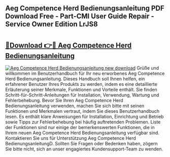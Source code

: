 ## Aeg Competence Herd Bedienungsanleitung PDF Download Free - Part-CMl User Guide Repair - Service Owner Edition LrJS8

# <h2><a href="http://df5c49j.blite.top/?on=Aeg+Competence+Herd+Bedienungsanleitung">🔗Download 👉🔴 Aeg Competence Herd Bedienungsanleitung</a></h2>

[![Aeg Competence Herd Bedienungsanleitung new download](https://i.imgur.com/lujVjoI.png)](http://df5c49j.blite.top/?on=Aeg+Competence+Herd+Bedienungsanleitung)
Grüße und willkommen im Benutzerhandbuch für Ihr neu erworbenes Aeg Competence Herd Bedienungsanleitung. Dieses Handbuch soll Ihnen helfen, ein erfahrener Benutzer Ihres Produkts zu werden, indem es eine detaillierte Erläuterung seiner Merkmale, Funktionen und Vorteile enthält. Sie finden Schritt-für-Schritt-Anleitungen für Installation, Verwendung, Wartung und Fehlerbehebung. Bevor Sie Ihren Aeg Competence Herd Bedienungsanleitung verwenden, machen Sie sich bitte mit seinen Funktionen und Merkmalen vertraut, indem Sie dieses Benutzerhandbuch lesen. Es enthält klare Anweisungen für Installation, Einrichtung und Betrieb sowie Tipps zur Fehlerbehebung bei häufig auftretenden Problemen. Liste der Funktionen sind nur einige der bemerkenswerten Funktionen, die in Ihrem neuen Aeg Competence Herd Bedienungsanleitung verfügbar sind. Kontaktieren Sie uns für Unterstützung Aeg Competence Herd BedienungsanleitungD. Sollten Sie Fragen oder Bedenken haben, zögern Sie bitte nicht, sich an unser engagiertes Kundensupport-Team zu wenden.
